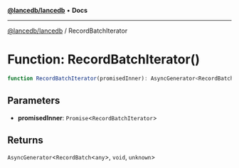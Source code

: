 [**@lancedb/lancedb**](../README.md) • **Docs**

***

[@lancedb/lancedb](../globals.md) / RecordBatchIterator

# Function: RecordBatchIterator()

```ts
function RecordBatchIterator(promisedInner): AsyncGenerator<RecordBatch<any>, void, unknown>
```

## Parameters

* **promisedInner**: `Promise`&lt;`RecordBatchIterator`&gt;

## Returns

`AsyncGenerator`&lt;`RecordBatch`&lt;`any`&gt;, `void`, `unknown`&gt;
